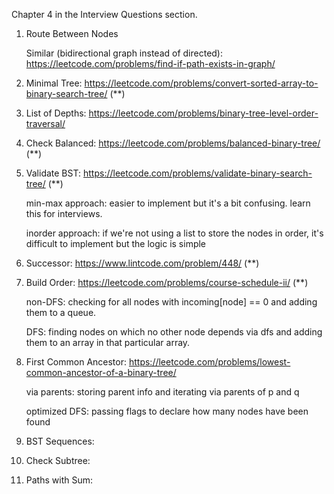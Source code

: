 Chapter 4 in the Interview Questions section.

1. Route Between Nodes

      Similar (bidirectional graph instead of directed): https://leetcode.com/problems/find-if-path-exists-in-graph/
      
2. Minimal Tree: https://leetcode.com/problems/convert-sorted-array-to-binary-search-tree/ (**)

3. List of Depths: https://leetcode.com/problems/binary-tree-level-order-traversal/

4. Check Balanced: https://leetcode.com/problems/balanced-binary-tree/ (**)

5. Validate BST: https://leetcode.com/problems/validate-binary-search-tree/ (**)
      
      min-max approach: easier to implement but it's a bit confusing. learn this for interviews.
      
      inorder approach: if we're not using a list to store the nodes in order, it's difficult to implement but the logic is simple

6. Successor: https://www.lintcode.com/problem/448/ (**)

7. Build Order: https://leetcode.com/problems/course-schedule-ii/ (**)

      non-DFS: checking for all nodes with incoming[node] == 0 and adding them to a queue.
      
      DFS: finding nodes on which no other node depends via dfs and adding them to an array in that particular array.

8. First Common Ancestor: https://leetcode.com/problems/lowest-common-ancestor-of-a-binary-tree/

      via parents: storing parent info and iterating via parents of p and q
      
      optimized DFS: passing flags to declare how many nodes have been found

9. BST Sequences:

10. Check Subtree:

11. Paths with Sum:
